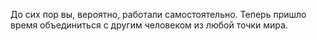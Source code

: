 До сих пор вы, вероятно, работали самостоятельно. Теперь пришло время объединиться с другим человеком из любой точки мира.
